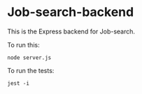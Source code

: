 # Job-search-backend

This is the Express backend for Job-search.

To run this:

    node server.js
    
To run the tests:

    jest -i
